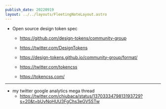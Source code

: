 ```yaml
---
publish_date: 20220919    
layout: ../../layouts/FleetingNoteLayout.astro
---
```

- Open source design token spec
	- https://github.com/design-tokens/community-group
	- https://twitter.com/DesignTokens
	- https://design-tokens.github.io/community-group/format/
	
	- https://twitter.com/tokencss
	- https://tokencss.com/

---

- my twitter google analytics mega thread 
	- https://twitter.com/chiubaca/status/1370333479813193729?s=20&t=bUvNoHUU3FgChs3eGV5STw